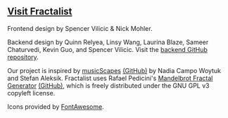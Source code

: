 ## [Visit Fractalist](https://quence-dev.github.io/fractalist)

Frontend design by Spencer Vilicic & Nick Mohler.

Backend design by Quinn Relyea, Linsy Wang, Laurina Blaze, Sameer Chaturvedi, Kevin Guo, and Spencer Vilicic. Visit the [backend GitHub repository](https://github.com/relishyeah/YellowBrick/tree/main/backend).
        
Our project is inspired by [musicScapes](https://musicscapes.herokuapp.com/) [(GitHub)](https://github.com/StefanAleksik/musicScape) by Nadia Campo Woytuk and Stefan Aleksik. Fractalist uses Rafael Pedicini's [Mandelbrot Fractal Generator](https://fractal.rafgraph.dev/) [(GitHub)](https://github.com/rafgraph/fractal), which is freely distributed under the GNU GPL v3 copyleft license.

Icons provided by [FontAwesome](https://fontawesome.com).
